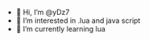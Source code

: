 - 👋 Hi, I’m @yDz7
- 👀 I’m interested in .lua and java script
- 🌱 I’m currently learning lua

<!---
yDz7/yDz7 is a ✨ special ✨ repository because its `README.md` (this file) appears on your GitHub profile.
You can click the Preview link to take a look at your changes.
--->
